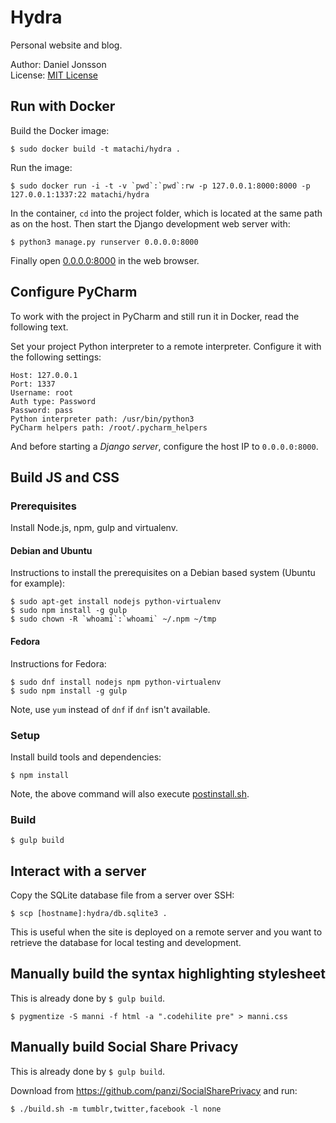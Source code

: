 # Hydra

Personal website and blog.

Author: Daniel Jonsson  
License: [MIT License](LICENSE)

## Run with Docker

Build the Docker image:

    $ sudo docker build -t matachi/hydra .

Run the image:

    $ sudo docker run -i -t -v `pwd`:`pwd`:rw -p 127.0.0.1:8000:8000 -p 127.0.0.1:1337:22 matachi/hydra

In the container, `cd` into the project folder, which is located at the same
path as on the host. Then start the Django development web server with:

    $ python3 manage.py runserver 0.0.0.0:8000

Finally open [0.0.0.0:8000](http://0.0.0.0:8000) in the web browser.

## Configure PyCharm

To work with the project in PyCharm and still run it in Docker, read the
following text.

Set your project Python interpreter to a remote interpreter. Configure it with
the following settings:

    Host: 127.0.0.1
    Port: 1337
    Username: root
    Auth type: Password
    Password: pass
    Python interpreter path: /usr/bin/python3
    PyCharm helpers path: /root/.pycharm_helpers

And before starting a *Django server*, configure the host IP to `0.0.0.0:8000`.

## Build JS and CSS

### Prerequisites

Install Node.js, npm, gulp and virtualenv.

#### Debian and Ubuntu

Instructions to install the prerequisites on a Debian based system (Ubuntu for
example):

    $ sudo apt-get install nodejs python-virtualenv
    $ sudo npm install -g gulp
    $ sudo chown -R `whoami`:`whoami` ~/.npm ~/tmp

#### Fedora

Instructions for Fedora:

    $ sudo dnf install nodejs npm python-virtualenv
    $ sudo npm install -g gulp

Note, use `yum` instead of `dnf` if `dnf` isn't available.

### Setup

Install build tools and dependencies:

    $ npm install

Note, the above command will also execute [postinstall.sh](postinstall.sh).

### Build

    $ gulp build

## Interact with a server

Copy the SQLite database file from a server over SSH:

    $ scp [hostname]:hydra/db.sqlite3 .

This is useful when the site is deployed on a remote server and you want to
retrieve the database for local testing and development.

## Manually build the syntax highlighting stylesheet

This is already done by `$ gulp build`.

    $ pygmentize -S manni -f html -a ".codehilite pre" > manni.css

## Manually build Social Share Privacy

This is already done by `$ gulp build`.

Download from <https://github.com/panzi/SocialSharePrivacy> and run:

    $ ./build.sh -m tumblr,twitter,facebook -l none
